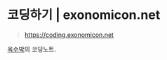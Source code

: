 # 코딩하기 | exonomicon.net

> <https://coding.exonomicon.net>

[옥수박](https://github.com/oxmhpark)의 코딩노트.
